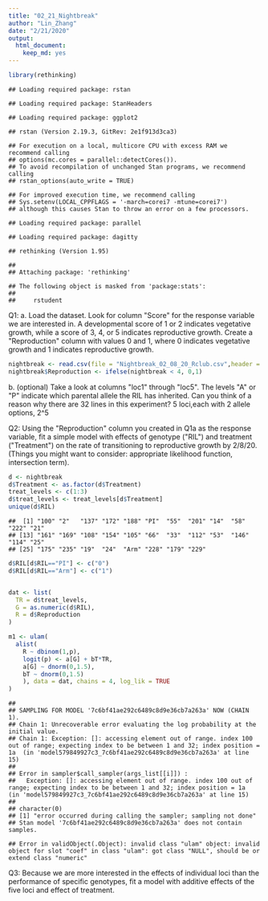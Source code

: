 ```yaml
---
title: "02_21_Nightbreak"
author: "Lin_Zhang"
date: "2/21/2020"
output: 
  html_document: 
    keep_md: yes
---
```


```r
library(rethinking)
```

```
## Loading required package: rstan
```

```
## Loading required package: StanHeaders
```

```
## Loading required package: ggplot2
```

```
## rstan (Version 2.19.3, GitRev: 2e1f913d3ca3)
```

```
## For execution on a local, multicore CPU with excess RAM we recommend calling
## options(mc.cores = parallel::detectCores()).
## To avoid recompilation of unchanged Stan programs, we recommend calling
## rstan_options(auto_write = TRUE)
```

```
## For improved execution time, we recommend calling
## Sys.setenv(LOCAL_CPPFLAGS = '-march=corei7 -mtune=corei7')
## although this causes Stan to throw an error on a few processors.
```

```
## Loading required package: parallel
```

```
## Loading required package: dagitty
```

```
## rethinking (Version 1.95)
```

```
## 
## Attaching package: 'rethinking'
```

```
## The following object is masked from 'package:stats':
## 
##     rstudent
```
Q1: a. Load the dataset. Look for column "Score" for the response variable we are interested in. A developmental score of 1 or 2 indicates vegetative growth, while a score of 3, 4, or 5 indicates reproductive growth. Create a "Reproduction" column with values 0 and 1, where 0 indicates vegetative growth and 1 indicates reproductive growth. 

```r
nightbreak <- read.csv(file = "Nightbreak_02_08_20_Rclub.csv",header = TRUE,sep = ",",stringsAsFactors = FALSE)
nightbreak$Reproduction <- ifelse(nightbreak < 4, 0,1)
```

b. (optional) Take a look at columns "loc1" through "loc5". The levels "A" or "P" indicate which parental allele the RIL has inherited. Can you think of a reason why there are 32 lines in this experiment?
5 loci,each with 2 allele options, 2^5

Q2:
Using the "Reproduction" column you created in Q1a as the response variable, fit a simple model with effects of genotype ("RIL") and treatment ("Treatment") on the rate of transitioning to reproductive growth by 2/8/20. (Things you might want to consider: appropriate likelihood function, intersection term). 

```r
d <- nightbreak
d$Treatment <- as.factor(d$Treatment)
treat_levels <- c(1:3)
d$treat_levels <- treat_levels[d$Treatment]
unique(d$RIL)
```

```
##  [1] "100" "2"   "137" "172" "188" "PI"  "55"  "201" "14"  "58"  "222" "21" 
## [13] "161" "169" "108" "154" "105" "66"  "33"  "112" "53"  "146" "114" "25" 
## [25] "175" "235" "19"  "24"  "Arm" "228" "179" "229"
```

```r
d$RIL[d$RIL=="PI"] <- c("0")
d$RIL[d$RIL=="Arm"] <- c("1")


dat <- list(
  TR = d$treat_levels,
  G = as.numeric(d$RIL),
  R = d$Reproduction
)

m1 <- ulam(
  alist(
    R ~ dbinom(1,p),
    logit(p) <- a[G] + bT*TR,
    a[G] ~ dnorm(0,1.5),
    bT ~ dnorm(0,1.5)
    ), data = dat, chains = 4, log_lik = TRUE
)
```

```
## 
## SAMPLING FOR MODEL '7c6bf41ae292c6489c8d9e36cb7a263a' NOW (CHAIN 1).
## Chain 1: Unrecoverable error evaluating the log probability at the initial value.
## Chain 1: Exception: []: accessing element out of range. index 100 out of range; expecting index to be between 1 and 32; index position = 1a  (in 'model579849927c3_7c6bf41ae292c6489c8d9e36cb7a263a' at line 15)
## 
## Error in sampler$call_sampler(args_list[[i]]) : 
##   Exception: []: accessing element out of range. index 100 out of range; expecting index to be between 1 and 32; index position = 1a  (in 'model579849927c3_7c6bf41ae292c6489c8d9e36cb7a263a' at line 15)
## 
## character(0)
## [1] "error occurred during calling the sampler; sampling not done"
## Stan model '7c6bf41ae292c6489c8d9e36cb7a263a' does not contain samples.
```

```
## Error in validObject(.Object): invalid class "ulam" object: invalid object for slot "coef" in class "ulam": got class "NULL", should be or extend class "numeric"
```

Q3:
Because we are more interested in the effects of individual loci than the performance of specific genotypes, fit a model with additive effects of the five loci and effect of treatment.  

